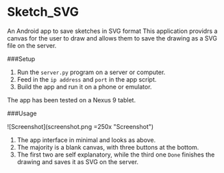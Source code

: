 # Sketch_SVG
An Android app to save sketches in SVG format
This application providrs a canvas for the user to draw and allows them to save the drawing as a SVG file on the server.

###Setup

1. Run the ```server.py``` program on a server or computer.
2. Feed in the ```ip address``` and ```port``` in the app script.
3. Build the app and run it on a phone or emulator.

The app has been tested on a Nexus 9 tablet.

###Usage

![Screenshot](screenshot.png =250x "Screenshot")

1. The app interface in minimal and looks as above.
2. The majority is a blank canvas, with three buttons at the bottom.
3. The first two are self explanatory, while the third one ```Done``` finishes the drawing and saves it as SVG on the server.
